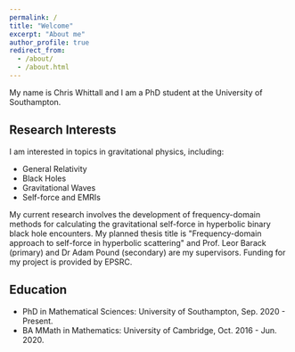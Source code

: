 ```yaml
---
permalink: /
title: "Welcome"
excerpt: "About me"
author_profile: true
redirect_from: 
  - /about/
  - /about.html
---
```

My name is Chris Whittall and I am a PhD student at the University of Southampton. 

Research Interests
------
I am interested in topics in gravitational physics, including: 
* General Relativity
* Black Holes
* Gravitational Waves
* Self-force and EMRIs

My current research involves the development of frequency-domain methods for calculating the gravitational self-force in hyperbolic binary black hole encounters. My planned thesis title is "Frequency-domain approach to self-force in hyperbolic scattering" and Prof. Leor Barack (primary) and Dr Adam Pound (secondary) are my supervisors. Funding for my project is provided by EPSRC.

Education
------
* PhD in Mathematical Sciences: University of Southampton, Sep. 2020 - Present.
* BA MMath in Mathematics: University of Cambridge, Oct. 2016 - Jun. 2020.
 